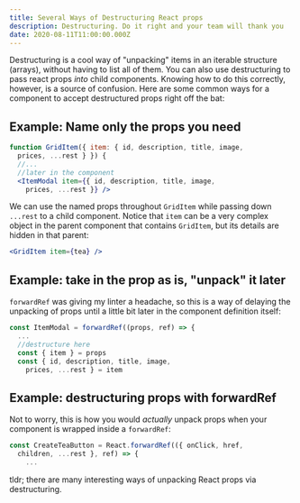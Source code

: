 ```yaml
---
title: Several Ways of Destructuring React props 
description: Destructuring. Do it right and your team will thank you
date: 2020-08-11T11:00:00.000Z
---
```


Destructuring is a cool way of "unpacking" items in an iterable structure (arrays), without having to list all of them. You can also use destructuring to pass react props _into_ child components. Knowing how to do this correctly, however, is a source of confusion. Here are some common ways for a component to accept destructured props right off the bat:

## Example: Name only the props you need
```jsx
function GridItem({ item: { id, description, title, image, 
  prices, ...rest } }) {
  //...
  //later in the component
  <ItemModal item={{ id, description, title, image, 
    prices, ...rest }} />
```
We can use the named props throughout `GridItem` while passing down `...rest` to a child component. Notice that `item` can be a very complex object in the parent component that contains `GridItem`, but its details are hidden in that parent:

```jsx
<GridItem item={tea} />
```

## Example: take in the prop as is, "unpack" it later

`forwardRef` was giving my linter a headache, so this is a way of delaying the unpacking of props until a little bit later in the component definition itself:

```jsx
const ItemModal = forwardRef((props, ref) => {
  ...
  //destructure here
  const { item } = props
  const { id, description, title, image, 
    prices, ...rest } = item
```

## Example: destructuring props with forwardRef
Not to worry, this is how you would _actually_ unpack props when your component is wrapped inside a `forwardRef`:

```jsx
const CreateTeaButton = React.forwardRef(({ onClick, href, 
  children, ...rest }, ref) => {
    ...
```

tldr; there are many interesting ways of unpacking React props via destructuring.